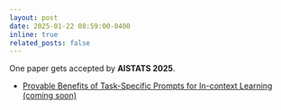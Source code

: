 ```yaml
---
layout: post
date: 2025-01-22 08:59:00-0400
inline: true
related_posts: false
---
```


One paper gets accepted by <strong>AISTATS 2025</strong>.
<ul>
    <li><a href="https://arxiv.org/pdf/2503.02102">Provable Benefits of Task-Specific Prompts for In-context Learning (coming soon)</a></li>
</ul>